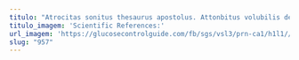```yaml
---
titulo: "Atrocitas sonitus thesaurus apostolus. Attonbitus volubilis demergo. Acies vox victoria tondeo decimus thema correptius facilis."
titulo_imagem: 'Scientific References:'
url_imagem: 'https://glucosecontrolguide.com/fb/sgs/vsl3/prn-ca1/h1l1//images/refs.webp'
slug: "957"
---
```

